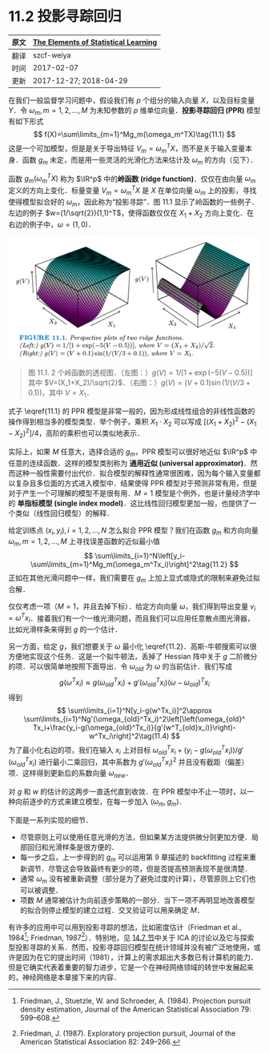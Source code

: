 # 11.2 投影寻踪回归

| 原文   | [The Elements of Statistical Learning](https://web.stanford.edu/~hastie/ElemStatLearn/printings/ESLII_print12.pdf) |
| ---- | ---------------------------------------- |
| 翻译   | szcf-weiya                               |
| 时间   | 2017-02-07                               |
|更新| 2017-12-27; 2018-04-29|

在我们一般监督学习问题中，假设我们有 $p$ 个组分的输入向量 $X$，以及目标变量 $Y$．令 $\omega_m,m=1,2,\ldots, M$ 为未知参数的 $p$ 维单位向量．**投影寻踪回归 (PPR)** 模型有如下形式
$$
f(X)=\sum\limits_{m=1}^Mg_m(\omega_m^TX)\tag{11.1}
$$
这是一个可加模型，但是是关于导出特征 $V_m=\omega_m^TX$，而不是关于输入变量本身．函数 $g_m$ 未定，而是用一些灵活的光滑化方法来估计及 $\omega_m$ 的方向（见下）．

函数 $g_m(\omega_m^TX)$ 称为 $\IR^p$ 中的**岭函数 (ridge function)**．仅仅在由向量 $\omega_m$ 定义的方向上变化．标量变量 $V_m=\omega_m^TX$ 是 $X$ 在单位向量 $\omega_m$ 上的投影，寻找使得模型拟合好的 $\omega_m$，因此称为“投影寻踪”．图 11.1 显示了岭函数的一些例子．左边的例子 $w=(1/\sqrt{2})(1,1)^T$，使得函数仅仅在 $X_1+X_2$ 方向上变化．在右边的例子中，$\omega=(1,0)$．

![](../img/11/fig11.1.png)

> 图 11.1. 2 个岭函数的透视图．（左图：）$g(V)=1/[1+\exp(-5(V-0.5))]$ 其中 $V=(X_1+X_2)/\sqrt{2}$．（右图：）$g(V)=(V+0.1)\sin(1/(V/3+0.1))$，其中 $V=X_1$．

式子 \eqref{11.1} 的 PPR 模型是非常一般的，因为形成线性组合的非线性函数的操作得到相当多的模型类型．举个例子，乘积 $X_1\cdot X_2$ 可以写成 $[(X_1+X_2)^2-(X_1-X_2)^2]/4$，高阶的乘积也可以类似地表示．

实际上，如果 $M$ 任意大，选择合适的 $g_m$，PPR 模型可以很好地近似 $\IR^p$ 中任意的连续函数．这样的模型类别称为 **通用近似 (universal approximator)**．然而这种一般性需要付出代价．拟合模型的解释性通常很困难，因为每个输入变量都以复杂且多位面的方式进入模型中．结果使得 PPR 模型对于预测非常有用，但是对于产生一个可理解的模型不是很有用．$M=1$ 模型是个例外，也是计量经济学中的 **单指标模型 (single index model)**．这比线性回归模型更加一般，也提供了一个类似（线性回归模型）的解释．

给定训练点 $(x_i,y_i),i=1,2,\ldots,N$ 怎么拟合 PPR 模型？我们在函数 $g_m$ 和方向向量 $\omega_m,m=1,2,\ldots,M$ 上寻找误差函数的近似最小值
$$
\sum\limits_{i=1}^N\left[y_i-\sum\limits_{m=1}^Mg_m(\omega_m^Tx_i)\right]^2\tag{11.2}
$$
正如在其他光滑问题中一样，我们需要在 $g_m$ 上加上显式或隐式的限制来避免过拟合解．

仅仅考虑一项（$M=1$，并且去掉下标）．给定方向向量 $\omega$，我们得到导出变量 $v_i=\omega^Tx_i$．接着我们有一个一维光滑问题，而且我们可以应用任意散点图光滑器，比如光滑样条来得到 $g$ 的一个估计．

另一方面，给定 $g$，我们想要关于 $\omega$ 最小化 \eqref{11.2}．高斯-牛顿搜索可以很方便地实现这个任务．这是一个拟牛顿法，丢掉了 Hessian 阵中关于 $g$ 二阶微分的项．可以很简单地按照下面导出．令 $\omega_{old}$ 为 $\omega$ 的当前估计．我们写成
$$
g(\omega^Tx_i)\approx g(\omega_{old}^Tx_i)+g'(\omega_{old}^Tx_i)(\omega-\omega_{old})^Tx_i\tag{11.3}
$$
得到
$$
\sum\limits_{i=1}^N[y_i-g(w^Tx_i)]^2\approx \sum\limits_{i=1}^Ng'(\omega_{old}^Tx_i)^2\left[\left(\omega_{old}^	Tx_i+\frac{y_i-g(\omega_{old}^Tx_i)}{g'(w^T_{old}x_i)}\right)-w^Tx_i\right]^2\tag(11.4)
$$
为了最小化右边的项，我们在输入 $x_i$ 上对目标 $\omega_{old}^Tx_i+(y_i-g(\omega_{old}^Tx_i))/g'(\omega_{old}^Tx_i)$ 进行最小二乘回归，其中系数为 $g'(\omega_{old}^Tx_i)^2$ 并且没有截距（偏差）项．这样得到更新后的系数向量 $\omega_{new}$．

对 $g$ 和 $w$ 的估计的这两步一直迭代直到收敛．在 PPR 模型中不止一项时，以一种向前逐步的方式来建立模型，在每一步加入 $(\omega_m,g_m)$．

下面是一系列实现的细节．

- 尽管原则上可以使用任意光滑的方法，但如果某方法提供微分则更加方便．局部回归和光滑样条是很方便的．
- 每一步之后，上一步得到的 $g_m$ 可以运用第 9 章描述的 backfitting 过程来重新调节．尽管这会导致最终有更少的项，但是否提高预测表现不是很清楚．
- 通常 $\omega_m$ 没有被重新调整（部分是为了避免过度的计算），尽管原则上它们也可以被调整．
- 项数 $M$ 通常被估计为向前逐步策略的一部分．当下一项不再明显地改善模型的拟合则停止模型的建立过程．交叉验证可以用来确定 $M$．

有许多的应用中可以用到投影寻踪的想法，比如密度估计（Friedman et al., 1984[^1]; Friedman, 1987[^2]）．特别地，见 [14.7 节](../14-Unsupervised-Learning/14.7-Independent-Component-Analysis-and-Exploratory-Projection-Pursuit/index.html)中关于 ICA 的讨论以及它与探索型投影寻踪的关系．然而，投影寻踪回归模型在统计领域并没有被广泛地使用，或许是因为在它的提出时间（1981），计算上的需求超出大多数已有计算机的能力．但是它确实代表着重要的智力进步，它是一个在神经网络领域的转世中发展起来的，神经网络是本章接下来的内容．

[^1]: Friedman, J., Stuetzle, W. and Schroeder, A. (1984). Projection pursuit density estimation, Journal of the American Statistical Association 79: 599–608.
[^2]: Friedman, J. (1987). Exploratory projection pursuit, Journal of the American Statistical Association 82: 249–266.

